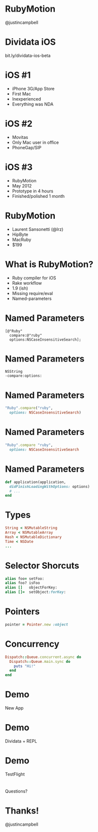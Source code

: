 # RubyMotion

@justincampbell

# Dividata iOS

bit.ly/dividata-ios-beta

# iOS #1

* iPhone 3G/App Store
* First Mac
* Inexperienced
* Everything was NDA

# iOS #2

* Movitas
* Only Mac user in office
* PhoneGap/SIP

# iOS #3

* RubyMotion
* May 2012
* Prototype in 4 hours
* Finished/polished 1 month

# RubyMotion

* Laurent Sansonetti (@lrz)
* HipByte
* MacRuby
* $199

# What is RubyMotion?

* Ruby compiler for iOS
* Rake workflow
* 1.9 (ish)
* Missing require/eval
* Named-parameters

# Named Parameters

```objc
[@"Ruby"
  compare:@"ruby"
  options:NSCaseInsensitiveSearch];
```

# Named Parameters

```objc
NSString
-compare:options:
```

# Named Parameters

```rb
"Ruby".compare("ruby",
  options: NSCaseInsensitiveSearch)
```

# Named Parameters

```rb
"Ruby".compare "ruby",
  options: NSCaseInsensitiveSearch
```

# Named Parameters

```rb
def application(application,
  didFinishLoadingWithOptions: options)
  # ...
end
```

# Types

```rb
String < NSMutableString
Array < NSMutableArray
Hash < NSMutableDictionary
Time < NSDate
...
```

# Selector Shorcuts

```rb
alias foo= setFoo:
alias foo? isFoo
alias []   objectForKey:
alias []=  setObject:forKey:
```

# Pointers

```rb
pointer = Pointer.new :object
```

# Concurrency

```rb
Dispatch::Queue.concurrent.async do
  Dispatch::Queue.main.sync do
    puts "Hi!"
  end
end
```

# Demo

New App

# Demo

Dividata + REPL

# Demo

TestFlight

#

Questions?

# Thanks!

@justincampbell
